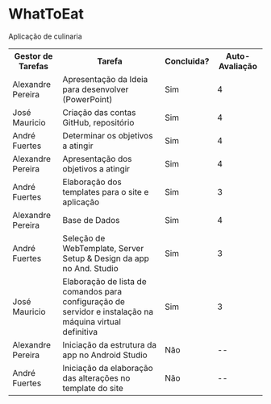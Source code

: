 # WhatToEat
Aplicação de culinaria

<table>
  <tr>
    <th>Gestor de Tarefas</th>
    <th>Tarefa</th>
    <th>Concluida?</th>
    <th>Auto-Avaliação</th>
  </tr>
  <tr>
    <td>Alexandre Pereira</td>
    <td>Apresentação da Ideia para desenvolver (PowerPoint)</td>
    <td>Sim</td>
    <td>4</td>
  </tr>
  <tr>
    <td>José Mauricio</td>
    <td>Criação das contas GitHub, repositório</td>
    <td>Sim</td>
    <td>4</td>
  </tr>
  <tr>
    <td>André Fuertes</td>
    <td>Determinar os objetivos a atingir</td>
    <td>Sim</td>
    <td>4</td>
  </tr>
  <tr>
    <td>Alexandre Pereira</td>
    <td>Apresentação dos objetivos a atingir</td>
    <td>Sim</td>
    <td>4</td>
  </tr>
  <tr>
    <td>André Fuertes</td>
    <td>Elaboração dos templates para o site e aplicação</td>
    <td>Sim</td>
    <td>3</td>
  </tr>
  <tr>
    <td>Alexandre Pereira</td>
    <td>Base de Dados</td>
    <td>Sim</td>
    <td>4</td>
  </tr>
   <tr>
    <td>André Fuertes</td>
    <td>Seleção de WebTemplate, Server Setup & Design da app no And. Studio</td>
    <td>Sim</td>
    <td>3</td>
  </tr>
   <tr>
    <td>José Mauricio</td>
    <td>Elaboração de lista de comandos para configuração de servidor e instalação na máquina virtual definitiva</td>
    <td>Sim</td>
    <td>3</td>
  </tr>
   <tr>
    <td>Alexandre Pereira</td>
    <td>Iniciação da estrutura da app no Android Studio</td>
    <td>Não</td>
    <td>--</td>
  </tr>
  <tr>
    <td>André Fuertes</td>
    <td>Iniciação da elaboração das alterações no template do site </td>
    <td>Não</td>
    <td>--</td>
     </tr>
  
</table>
